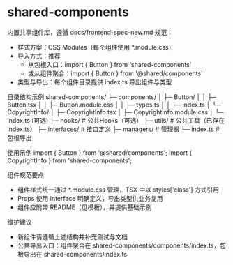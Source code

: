 # shared-components

内置共享组件库，遵循 docs/frontend-spec-new.md 规范：
- 样式方案：CSS Modules（每个组件使用 *.module.css）
- 导入方式：推荐
  - 从包根入口：import { Button } from 'shared-components'
  - 或从组件聚合：import { Button } from '@shared/components'
- 类型与导出：每个组件目录提供 index.ts 导出组件与类型

目录结构示例
shared-components/
├─ components/
│  ├─ Button/
│  │  ├─ Button.tsx
│  │  ├─ Button.module.css
│  │  ├─ types.ts
│  │  └─ index.ts
│  └─ CopyrightInfo/
│     ├─ CopyrightInfo.tsx
│     ├─ CopyrightInfo.module.css
│     └─ index.ts (可选)
├─ hooks/            # 公共Hooks（可选）
├─ utils/            # 公共工具（已存在 index.ts）
├─ interfaces/       # 接口定义
├─ managers/         # 管理器
└─ index.ts          # 包根导出

使用示例
import { Button } from '@shared/components';
import { CopyrightInfo } from 'shared-components';

组件规范要点
- 组件样式统一通过 *.module.css 管理，TSX 中以 styles['class'] 方式引用
- Props 使用 interface 明确定义，导出类型供业务复用
- 组件应附带 README（见模板），并提供基础示例

维护建议
- 新组件请遵循上述结构并补充测试与文档
- 公共导出入口：组件聚合在 shared-components/components/index.ts，包根导出在 shared-components/index.ts